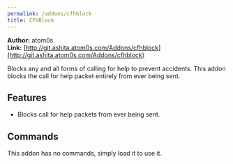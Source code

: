 ```yaml
---
permalink: /addons/cfhblock
title: CFHBlock
---
```


**Author:** atom0s<br/>
**Link:** [http://git.ashita.atom0s.com/Addons/cfhblock](http://git.ashita.atom0s.com/Addons/cfhblock)

Blocks any and all forms of calling for help to prevent accidents. This addon blocks the call for help packet entirely from ever being sent.

## Features

  * Blocks call for help packets from ever being sent.

## Commands

This addon has no commands, simply load it to use it.
